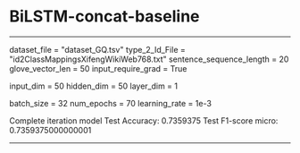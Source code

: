 # BiLSTM-concat-baseline
********************
dataset_file = "dataset_GQ.tsv"
type_2_Id_File = "id2ClassMappingsXifengWikiWeb768.txt"
sentence_sequence_length = 20
glove_vector_len = 50
input_require_grad = True

input_dim = 50
hidden_dim = 50
layer_dim = 1

batch_size = 32
num_epochs = 70
learning_rate = 1e-3

Complete iteration model
Test Accuracy: 0.7359375
Test F1-score micro: 0.7359375000000001
********************